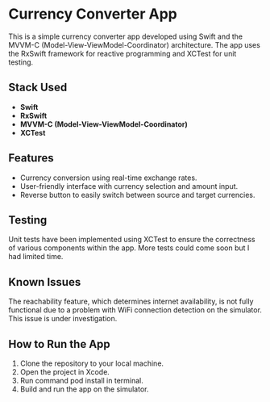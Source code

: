 # Currency Converter App

This is a simple currency converter app developed using Swift and the MVVM-C (Model-View-ViewModel-Coordinator) architecture. The app uses the RxSwift framework for reactive programming and XCTest for unit testing.

## Stack Used
- **Swift**
- **RxSwift**
- **MVVM-C (Model-View-ViewModel-Coordinator)**
- **XCTest**

## Features
- Currency conversion using real-time exchange rates.
- User-friendly interface with currency selection and amount input.
- Reverse button to easily switch between source and target currencies.

## Testing
Unit tests have been implemented using XCTest to ensure the correctness of various components within the app. More tests could come soon but I had limited time.

## Known Issues
The reachability feature, which determines internet availability, is not fully functional due to a problem with WiFi connection detection on the simulator. This issue is under investigation.

## How to Run the App
1. Clone the repository to your local machine.
2. Open the project in Xcode.
3. Run command pod install in terminal.
4. Build and run the app on the simulator.
